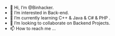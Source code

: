 - 👋 Hi, I’m @Binhacker.
- 👀 I’m interested in Back-end.
- 🌱 I’m currently learning C++ & Java & C# & PHP .
- 💞️ I’m looking to collaborate on Backend Projects.
- 📫 How to reach me ...

<!---
Binhacker-1024/Binhacker-1024 is a ✨ special ✨ repository because its `README.md` (this file) appears on your GitHub profile.
You can click the Preview link to take a look at your changes.
--->
